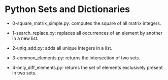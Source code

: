 # Python Sets and Dictionaries

* 0-square_matrix_simple.py: computes the square of all matrix integers.

* 1-search_replace.py: replaces all occurrences of an element by another in a new list.

* 2-uniq_add.py: adds all unique integers in a list.

* 3-common_elements.py: returns the intersection of two sets.

* 4-only_diff_elements.py: returns the set of elements exclusively present in two sets.


